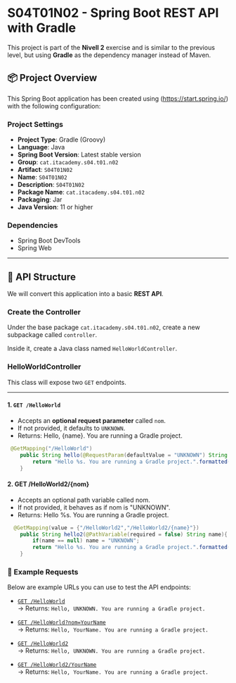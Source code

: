 # S04T01N02 - Spring Boot REST API with Gradle

This project is part of the **Nivell 2** exercise and is similar to the previous level, but using **Gradle** as the dependency manager instead of Maven.

## 📦 Project Overview

This Spring Boot application has been created using (https://start.spring.io/) with the following configuration:

### Project Settings

- **Project Type**: Gradle (Groovy)
- **Language**: Java
- **Spring Boot Version**: Latest stable version
- **Group**: `cat.itacademy.s04.t01.n02`
- **Artifact**: `S04T01N02`
- **Name**: `S04T01N02`
- **Description**: `S04T01N02`
- **Package Name**: `cat.itacademy.s04.t01.n02`
- **Packaging**: Jar
- **Java Version**: 11 or higher

### Dependencies

- Spring Boot DevTools
- Spring Web

---

## 🧪 API Structure

We will convert this application into a basic **REST API**.

### Create the Controller

Under the base package `cat.itacademy.s04.t01.n02`, create a new subpackage called `controller`.

Inside it, create a Java class named `HelloWorldController`.

### HelloWorldController

This class will expose two `GET` endpoints.

---

#### 1. `GET /HelloWorld`

- Accepts an **optional request parameter** called `nom`.
- If not provided, it defaults to `UNKNOWN`.
- Returns: Hello, {name}. You are running a Gradle project.

```java
 @GetMapping("/HelloWorld")
    public String hello(@RequestParam(defaultValue = "UNKNOWN") String name){
        return "Hello %s. You are running a Gradle project.".formatted(name);
    }
```

#### 2. GET /HelloWorld2/{nom}

- Accepts an optional path variable called nom.
- If not provided, it behaves as if nom is "UNKNOWN".
- Returns: Hello %s. You are running a Gradle project.

```java
  @GetMapping(value = {"/HelloWorld2","/HelloWorld2/{name}"})
    public String hello2(@PathVariable(required = false) String name){
        if(name == null) name = "UNKNOWN";
        return "Hello %s. You are running a Gradle project.".formatted(name);
    }
```

### 🧪 Example Requests

Below are example URLs you can use to test the API endpoints:

- [`GET /HelloWorld`](http://localhost:9001/HelloWorld)  
  → Returns: `Hello, UNKNOWN. You are running a Gradle project.`

- [`GET /HelloWorld?nom=YourName`](http://localhost:9001/HelloWorld?nom=YourName)  
  → Returns: `Hello, YourName. You are running a Gradle project.`

- [`GET /HelloWorld2`](http://localhost:9001/HelloWorld2)  
  → Returns: `Hello, UNKNOWN. You are running a Gradle project.`

- [`GET /HelloWorld2/YourName`](http://localhost:9001/HelloWorld2/YourName)  
  → Returns: `Hello, YourName. You are running a Gradle project.`

